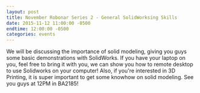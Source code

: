 ```yaml
---
layout: post
title: November Robonar Series 2 - General SolidWorksing Skills
date: 2015-11-12 11:00:00 -0500
endtime: 12:00:00 -0500
categories: events
---
```


We will be discussing the importance of solid modeling, giving you guys some basic demonstrations with SolidWorks. If you have your laptop on you, feel free to bring it with you, we can show you how to remote desktop to use Solidworks on your computer!
Also, if you're interested in 3D Printing, it is super important to get some knowhow on solid modeling.
See you guys at 12PM in BA2185!
